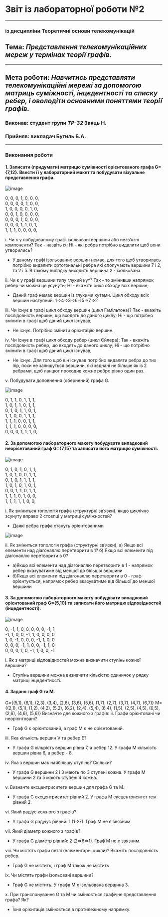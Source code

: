 # Звіт із лабораторної роботи №2
---
### із дисципліни Теоретичні основи телекомунікацій
## Тема: *Представлення телекомунікаційних мереж у термінах теорії графів.*
---
## Мета роботи: *Навчитись представляти телекомунікаційні мережі за допомогою матриць суміжності, інцедентності та списку ребер, і оволодіти основними поняттями теорії графів.*

### Виконав: студент групи *ТР-32* Заяць Н.
### Прийняв: викладач Бугиль Б.А.
---

### Виконання роботи
#### 1. Записати (придумати) матрицю суміжності орієнтованого графа G={7,12}. Ввести її у лабораторний макет та побудувати візуальне представлення графа.

![image](https://github.com/ZaiatsNazarii/nazariizaiats/blob/main/LAB2/1.png)


0, 0, 0, 1, 0, 0, 0,  
0, 0, 0, 0, 1, 0, 0,  
1, 0, 0, 0, 0, 1, 0,  
0, 0, 1, 0, 0, 0, 0,  
0, 0, 0, 1, 0, 0, 0,  
0, 0, 0, 1, 1, 0, 1,  
1, 1, 1, 0, 0, 0, 0,  

i. Чи є у побудованому графі ізольовані вершини або незв’язні компоненти? Tак - назвіть їх; Hі - які ребра потрібно видалити щоб вони утворились?
* У даному графі ізольованих вершин немає, для того щоб утворилась потрібно видалити ортогональні ребра які сполучають вершини 7 і 2, та 2 і 5. В такому випадку виходить вершина 2 - ізольована.

ii.	Чи є у графі вершини типу глухий кут? Так - то змінивши напрямок ребер чи можна це усунути; Hі - вкажіть цикл обходу всіх вершин;
* Даний граф немає вершин із глухими кутами. Цикл обходу всіх вершин наступний: 1=>4=>3=>6=>5=>7=>2

iii.	Чи існує в графі цикл обходу вершин (цикл Гамільтона)? Так - вкажіть послідовність вершин, що входять до даного циклу; Hі - що потрібно змінити в графі щоб даний цикл існував;
* Не існує. Потрібно змінити орієнтацію вершин.

iv.	Чи існує в графі цикл обходу ребер (цикл Єйлера); Так - вкажіть послідовність ребер, що входять до даного циклу; Hі - що потрібно змінити в графі щоб даний цикл існував;
* Не існує. Для того щоб він існував потрібно видаляти ребра до тих пір, поки не залишуться вершини, які зєднані не більше як із 2 ребрами, щоб ланцюг проходив кожне ребро рівно один раз.

v.	Побудувати доповнення (обернений) графа G.

![image](https://github.com/ZaiatsNazarii/nazariizaiats/blob/main/LAB2/2.png)

0, 1, 1, 0, 1, 1, 1,  
1, 0, 1, 1, 0, 1, 1,  
0, 1, 0, 1, 1, 0, 1,  
1, 1, 0, 0, 1, 1, 1,  
1, 1, 1, 0, 0, 1, 1,  
1, 1, 1, 0, 0, 0, 0,  
0, 0, 0, 1, 1, 1, 0,  


#### 2.	За допомогою лабораторного макету побудувати випадковий неорієнтований граф G={7,15} та записати його матрицю суміжності.

![image](https://github.com/ZaiatsNazarii/nazariizaiats/blob/main/LAB2/3.png)


0, 1, 0, 1, 0, 1, 1,  
1, 0, 1, 0, 0, 1, 1,  
0, 1, 0, 1, 1, 1, 1,  
1, 0, 1, 0, 1, 0, 1,  
0, 0, 1, 1, 0, 1, 1,  
1, 1, 1, 0, 1, 0, 0,  
1, 1, 1, 1, 1, 0, 0,  


i.	Як зміниться топологія графа (структурні зв’язки), якщо циклічно зсунуту вправо 2 стовпці у матриці суміжностей?
* Даякі ребра графа стануть орієнтованими

![image](https://github.com/ZaiatsNazarii/nazariizaiats/blob/main/LAB2/4.png)

ii.	Як зміниться топологія графа (структурні зв’язки), а) Якщо всі елементи над діагоналлю перетворити в 1? б) Якщо всі елементи під діагоналлю перетворити в 0?
* а)Якщо всі елементи над діагоналлю перетворити в 1 - напрямок ребер вказуватиме від меншої до більшої вершини
* б)Якщо всі елементи під діагоналлю перетворити в 0 - граф орієнтується, напрямок ребер вказуватиме від більшої до меншої вершини

#### 3.	За допомогою лабораторного макету побудувати випадковий орієнтований граф G={5,10} та записати його матрицю відповідностей (інцедентності).

![image](https://github.com/ZaiatsNazarii/nazariizaiats/blob/main/LAB2/5.png)

0, -1, 1, 0, 0, 0, 0, 0, -1, 1  
-1, 1, 0, 0, -1, 1, 0, 0, 0, 0  
1, 0, -1, 0, 0, 0, -1, 1, 0, 0  
0, 0, 0, -1, 1, 0, 0, -1, 1, 0  
0, 0, 0, 1, 0, -1, 1, 0, 0, -1  


i.	Як з матриці відповідностей можна визначити ступінь кожної вершини?
* Ступінь вершини можна визначити кількістю одиничок у рядку матриці інцедентності.

#### 4.	Задано граф G та M.
G={(5,1), (6,1), (2,3), (3,4), (2,6), (3,6), (5,6), (1,7), (2,7), (3,7), (4,7), (6,7)}
M={(2,1), (5,1), (1,2), (4,2), (5,2), (6,2), (2,4), (5,4), (6,4), (1,5), (2,5), (4,5), (6,5), (2,6), (4,6), (5,6)}
Визначте для кожного з графів:
ii.	Графи орієнтовані чи неорієнтовані?
* Граф G є орієнтований, а граф M є не орієнтований.

iii.	Яка кількість вершин V та ребер E?
* У графа G кільрість вершин рівна 7, а ребер 12. У графа М кількість вершин рівна 6, а ребер - 8.

iv.	Яка з вершин має найбільшу ступінь? Скільки?
* У графа G вершини 2 і 3 мають по 3 ступені кожна. У графа М вершини 2 та 5 мають ступені 4 кожна.

v.	Визначте ексцентриситети вершин для графа G та M.
* У графа G ексцентриситет рівний 2. У графа M ексцентриситет теж рівний 2.

vi.	Який радіус кожного з графів?
* У графа G радуіус рівний: 1 (1⇒7). Граф M не є звязним.

vii.	Який діаметр кожного з графів?
* У графа G діаметр рівний: 2 (2⇒6⇒1). Граф M не є звязним.

viii.	Чи містять графи петлі (елементарні цикли)? Вкажіть послідовність ребер.
* Граф G не містить, і граф M також не містить

ix.	Чи містять графи ізольовані вершини?
* Граф G не містить. У графа M є ізольована вершина 3.

x.	При транспонування G та M чи змінюється графічне представлення графа? Як?
* Їхня орієнтація змінюється в протилежному напрямку.
